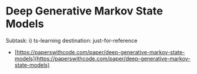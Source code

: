 # Deep Generative Markov State Models

Subtask: i) ts-learning
destination: just-for-reference

- [https://paperswithcode.com/paper/deep-generative-markov-state-models](https://paperswithcode.com/paper/deep-generative-markov-state-models)